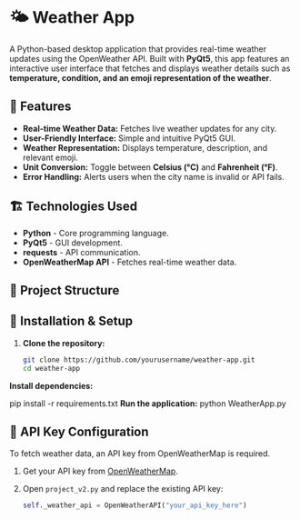 # 🌤 Weather App

A Python-based desktop application that provides real-time weather updates using the OpenWeather API. Built with **PyQt5**, this app features an interactive user interface that fetches and displays weather details such as **temperature, condition, and an emoji representation of the weather**.

## 🚀 Features

- **Real-time Weather Data:** Fetches live weather updates for any city.
- **User-Friendly Interface:** Simple and intuitive PyQt5 GUI.
- **Weather Representation:** Displays temperature, description, and relevant emoji.
- **Unit Conversion:** Toggle between **Celsius (°C)** and **Fahrenheit (°F)**.
- **Error Handling:** Alerts users when the city name is invalid or API fails.

## 🏗 Technologies Used

- **Python** - Core programming language.
- **PyQt5** - GUI development.
- **requests** - API communication.
- **OpenWeatherMap API** - Fetches real-time weather data.

## 📂 Project Structure


## 🔧 Installation & Setup

1. **Clone the repository:**
   ```bash
   git clone https://github.com/yourusername/weather-app.git
   cd weather-app

**Install dependencies:**

   pip install -r requirements.txt
**Run the application:**
   python WeatherApp.py

## 🔑 API Key Configuration  
To fetch weather data, an API key from OpenWeatherMap is required.  

1. Get your API key from [OpenWeatherMap](https://home.openweathermap.org/api_keys).  
2. Open `project_v2.py` and replace the existing API key:  

   ```python
   self._weather_api = OpenWeatherAPI("your_api_key_here")

